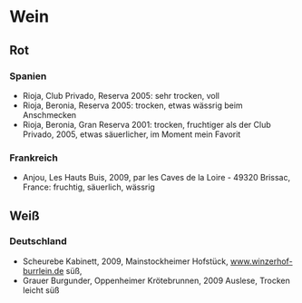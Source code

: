 # Wein #

## Rot ##

### Spanien ###

* Rioja, Club Privado, Reserva 2005:
sehr trocken, voll
* Rioja, Beronia, Reserva 2005:
trocken, etwas wässrig beim Anschmecken
* Rioja, Beronia, Gran Reserva 2001:
trocken, fruchtiger als der Club Privado, 2005, etwas säuerlicher, im Moment mein Favorit

### Frankreich ###

* Anjou, Les Hauts Buis, 2009, par les Caves de la Loire - 49320 Brissac, France:
fruchtig, säuerlich, wässrig

## Weiß ##

### Deutschland ###

* Scheurebe Kabinett, 2009, Mainstockheimer Hofstück, www.winzerhof-burrlein.de
süß,
* Grauer Burgunder, Oppenheimer Krötebrunnen, 2009 Auslese, Trocken
leicht süß
